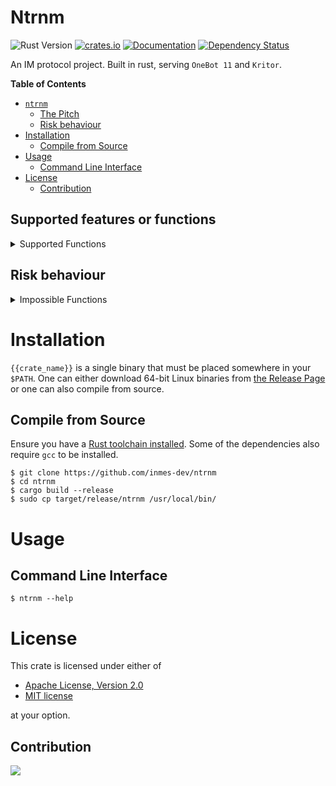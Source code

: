 # Ntrnm

![Rust Version][rustc-image]
[![crates.io][crate-image]][crate-link]
[![Documentation][docs-image]][docs-link]
[![Dependency Status][deps-image]][deps-link]

An IM protocol project. Built in rust, serving `OneBot 11` and `Kritor`.

<!-- markdown-toc start - Don't edit this section. Run M-x markdown-toc-refresh-toc -->

**Table of Contents**

- [`ntrnm`](#ntrnm)
    - [The Pitch](#the-pitch)
    - [Risk behaviour](#Risk-behaviour)
- [Installation](#installation)
    - [Compile from Source](#compile-from-source)
- [Usage](#usage)
    - [Command Line Interface](#command-line-interface)
- [License](#license)
    - [Contribution](#contribution)

<!-- markdown-toc end -->

## Supported features or functions

<details>

<summary>Supported Functions</summary>

| Login          | State              | Group          | State |
|----------------|--------------------|----------------|-------|
| Password Login | :heavy_check_mark: | Get Group List |       |
| QRCode Login   |                    |                |       |
| Ticket Login   |                    |                |       |

</details>

## Risk behaviour

<details>

<summary>Impossible Functions</summary>

- **Money-related functions**

</details>

# Installation

`{{crate_name}}` is a single binary that must be placed somewhere in your
`$PATH`. One can either download 64-bit Linux binaries from [the Release Page](https://github.com/inmes-dev/ntrnm/releases)
or one can also compile from source.

## Compile from Source

Ensure you have a [Rust toolchain installed](https://rustup.rs). Some of the
dependencies also require `gcc` to be installed.

```
$ git clone https://github.com/inmes-dev/ntrnm
$ cd ntrnm
$ cargo build --release
$ sudo cp target/release/ntrnm /usr/local/bin/
```

# Usage

## Command Line Interface

```
$ ntrnm --help
```

# License

This crate is licensed under either of

 * [Apache License, Version 2.0](http://www.apache.org/licenses/LICENSE-2.0)
 * [MIT license](http://opensource.org/licenses/MIT)

at your option.

## Contribution

[![][contrib-image]][contrib-link]

[//]: # (badges)

[rustc-image]: https://img.shields.io/badge/rustc-1.73+-blue.svg
[crate-image]: https://img.shields.io/crates/v/ntrnm.svg
[crate-link]: https://crates.io/crates/ntrnm
[docs-image]: https://docs.rs/ntrnm/badge.svg
[docs-link]: https://docs.rs/ntrnm
[deps-image]: https://deps.rs/repo/github/inmes-dev/ntrnm/status.svg
[deps-link]: https://deps.rs/repo/github/inmes-dev/ntrnm
[contrib-image]: https://contrib.rocks/image?repo=inmes-dev/ntrnm
[contrib-link]: https://github.com/inmes-dev/ntrnm/graphs/contributors
